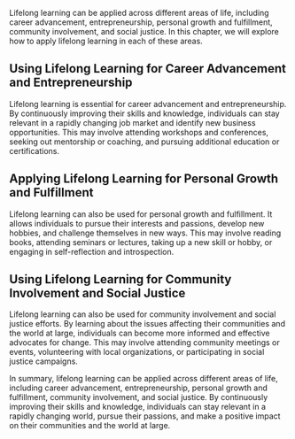 
Lifelong learning can be applied across different areas of life, including career advancement, entrepreneurship, personal growth and fulfillment, community involvement, and social justice. In this chapter, we will explore how to apply lifelong learning in each of these areas.

Using Lifelong Learning for Career Advancement and Entrepreneurship
-------------------------------------------------------------------

Lifelong learning is essential for career advancement and entrepreneurship. By continuously improving their skills and knowledge, individuals can stay relevant in a rapidly changing job market and identify new business opportunities. This may involve attending workshops and conferences, seeking out mentorship or coaching, and pursuing additional education or certifications.

Applying Lifelong Learning for Personal Growth and Fulfillment
--------------------------------------------------------------

Lifelong learning can also be used for personal growth and fulfillment. It allows individuals to pursue their interests and passions, develop new hobbies, and challenge themselves in new ways. This may involve reading books, attending seminars or lectures, taking up a new skill or hobby, or engaging in self-reflection and introspection.

Using Lifelong Learning for Community Involvement and Social Justice
--------------------------------------------------------------------

Lifelong learning can also be used for community involvement and social justice efforts. By learning about the issues affecting their communities and the world at large, individuals can become more informed and effective advocates for change. This may involve attending community meetings or events, volunteering with local organizations, or participating in social justice campaigns.

In summary, lifelong learning can be applied across different areas of life, including career advancement, entrepreneurship, personal growth and fulfillment, community involvement, and social justice. By continuously improving their skills and knowledge, individuals can stay relevant in a rapidly changing world, pursue their passions, and make a positive impact on their communities and the world at large.
